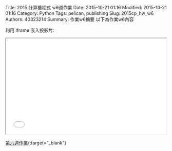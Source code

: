 Title: 2015 計算機程式 w6週作業
Date: 2015-10-21 01:16
Modified: 2015-10-21 01:16
Category: Python
Tags: pelican, publishing
Slug: 2015cp_hw_w6
Authors: 40323214
Summary: 作業w6摘要
以下為作業w6內容

利用 iframe 嵌入投影片:

<iframe src="40323214_cp_w6.html" width="500" height="300"></iframe>

[第六週作業](40323214_cp_w6.html){:target="_blank"}

